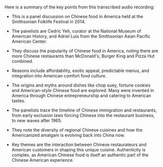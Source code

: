 Here is a summary of the key points from this transcribed audio recording:

- This is a panel discussion on Chinese food in America held at the Smithsonian Folklife Festival in 2014. 

- The panelists are Cedric Yeh, curator at the National Museum of American History, and Adriel Luis from the Smithsonian Asian Pacific American Center.

- They discuss the popularity of Chinese food in America, noting there are more Chinese restaurants than McDonald's, Burger King and Pizza Hut combined. 

- Reasons include affordability, exotic appeal, predictable menus, and integration into American comfort food culture.

- The origins and myths around dishes like chop suey, fortune cookies and American-style Chinese food are explored. Many were invented in America through Chinese entrepreneurship and catering to American tastes.

- The panelists trace the timeline of Chinese immigration and restaurants, from early exclusion laws forcing Chinese into the restaurant business, to new waves after 1965.

- They note the diversity of regional Chinese cuisines and how the Americanized amalgam is evolving back into China now.

- Key themes are the interaction between Chinese restaurateurs and American customers in shaping this unique cuisine. Authenticity is complex, as American Chinese food is itself an authentic part of the Chinese American experience.